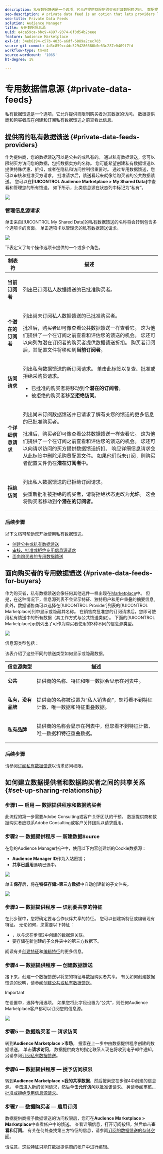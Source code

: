 ```yaml
---
description: 私有数据馈送是一个选项，它允许提供商限制购买者对其数据的访问。 数据提供商和购买者应在创建和订阅私有数据馈送之前查看此信息。
seo-description: A private data feed is an option that lets providers limit buyer access to their data. Data providers and buyers should review this information before creating and subscribing to private data feeds.
seo-title: Private Data Feeds
solution: Audience Manager
title: 专用数据信息源
uuid: e4ca59ca-bbc9-4897-9374-8f3d54b2beee
feature: Audience Marketplace
exl-id: 34eb6194-c57b-4836-a6df-6889a2cec703
source-git-commit: 4d3c859cc4dc5294286680b0e63c287e0409f7fd
workflow-type: tm+mt
source-wordcount: '1065'
ht-degree: 1%

---
```


# 专用数据信息源 {#private-data-feeds}

私有数据馈送是一个选项，它允许提供商限制购买者对其数据的访问。 数据提供商和购买者应在创建和订阅私有数据馈送之前查看此信息。

<!-- c_marketplace_privatefeed.xml -->

## 提供商的私有数据馈送 {#private-data-feeds-providers}

作为提供商，您的数据馈送可以是公共的或私有的。 通过私有数据馈送，您可以限制买方访问您的数据，包括数据卖方的名称。 您可能希望创建私有数据馈送以提供特殊优惠、折扣，或者在隐私和访问控制很重要时。 通过专用数据馈送，您可以审核和批准买方请求。 批准请求后，馈送看起来就像给购买者的公共数据馈送。 您可以在&#x200B;**[!UICONTROL Audience Marketplace > My Shared Data]**&#x200B;中查看和管理您的所有馈送。 如下所示，此类信息源在状态列中标记为“私有”。

![](assets/my_shared_data.png)

### 管理信息源请求

单击来自[!UICONTROL My Shared Data]的私有数据馈送的名称将会转到包含多个选项卡的页面。 单击选项卡以管理您的私有数据馈送请求。

![](assets/shared_data_tabs.png)

下表定义了每个操作选项卡提供的一个或多个角色。

<table id="table_AFB429CA52A34658859448D9A5215F9F"> 
 <thead> 
  <tr> 
   <th colname="col1" class="entry"> 制表符 </th> 
   <th colname="col2" class="entry"> 描述 </th> 
  </tr> 
 </thead>
 <tbody> 
  <tr> 
   <td colname="col1"> <p> <b><span class="uicontrol">当前订阅者</span></b> </p> </td> 
   <td colname="col2"> <p>列出已订阅私人数据馈送的已批准购买者。 </p> </td> 
  </tr> 
  <tr> 
   <td colname="col1"> <p> <b><span class="uicontrol">个潜在的订阅者</span></b> </p> </td> 
   <td colname="col2"> <p>列出尚未订阅私人数据馈送的已批准购买者。 </p> <p>批准后，购买者即可像查看公共数据馈送一样查看它。 这为他们提供了一个在订阅之前查看和评估您的馈送的机会。 您还可以向列为潜在订阅者的购买者提供数据馈送折扣。 购买者订阅后，其配置文件将移动到<b><span class="uicontrol">当前订阅者</span></b>。 </p> </td>
  </tr> 
  <tr> 
   <td colname="col1"> <p> <b><span class="uicontrol">访问请求</span></b> </p> </td>
   <td colname="col2"> <p>列出私有数据馈送的新订阅请求。 单击此标签以复查、批准或拒绝采购员请求。 </p>
    <ul id="ul_BE0A835A90B14C05B3F63226B79D052D"> 
     <li id="li_2C5686CEB6F4430BA18AED5AD75C330A">已批准的购买者将移动到<b><span class="uicontrol">个潜在的订阅者</span></b>。 </li>
     <li id="li_929591FCF81E43A3881813BDBD3AC278">被拒绝的购买者移至<b><span class="uicontrol">拒绝访问</span></b>。 </li>
    </ul> </td>
  </tr>
  <tr> 
   <td colname="col1"> <p> <b><span class="uicontrol">个详细信息请求</span></b> </p> </td>
   <td colname="col2"> <p>列出尚未订阅数据馈送并已请求了解有关您的馈送的更多信息的已批准购买者。 </p> <p>批准后，购买者即可像查看公共数据馈送一样查看它。 这为他们提供了一个在订阅之前查看和评估您的馈送的机会。 您还可以向请求访问的买方提供数据馈送折扣。 响应详细信息请求会从此标签中删除采购员配置文件。 如果他们尚未订阅，则购买者配置文件仍在<b><span class="uicontrol">潜在订阅者</span></b>中。 </p> </td>
  </tr>
  <tr> 
   <td colname="col1"> <p> <b><span class="uicontrol">拒绝访问</span></b> </p> </td> 
   <td colname="col2"> <p>列出私人数据馈送的已拒绝订阅请求。 </p> <p>要重新批准被拒绝的购买者，请将<span class="wintitle">拒绝状态</span>更改为<b><span class="uicontrol">允许</span></b>。 这会将购买者移动到<b><span class="uicontrol">个潜在的订阅者</span></b>。 </p> </td> 
  </tr> 
 </tbody> 
</table>

### 后续步骤

以下文档可帮助您开始使用私有数据馈送。

* [创建公共或私有数据馈送](../../features/audience-marketplace/marketplace-data-providers/marketplace-create-manage-feeds.md#create-public-private-data-feed)
* [审核、批准或拒绝专用信息源请求](../../features/audience-marketplace/marketplace-data-providers/marketplace-create-manage-feeds.md#manage-private-requests)
* [面向购买者的专用数据馈送](../../features/audience-marketplace/marketplace-private-feeds.md#private-data-feeds-for-buyers)

## 面向购买者的专用数据馈送 {#private-data-feeds-for-buyers}

作为购买者，私有数据馈送会像任何其他选件一样出现在[Marketplace](../../features/audience-marketplace/marketplace-data-buyers/marketplace-data-buyers.md#about-marketplace)中。 但是，在这种情况下，信息源列表不会显示特征、独特用户和用户重叠的摘要信息。 此外，数据销售商可以选择在[!UICONTROL Provider]列表的[!UICONTROL Marketplace]列中显示或隐藏其名称。 在销售商批准您的订阅请求后，您即可使用私有馈送中的所有数据（其工作方式与公共馈送类似）。 下面的[!UICONTROL Marketplace]示例列出了可作为购买者使用的3种不同的信息源类型。

![](assets/buyer_marketplace.png)

信息源类型包括：

该表介绍了这些不同的馈送类型如何显示或隐藏数据。

<table id="table_41D4A798ACF548A3A03ACB427CA4652D"> 
 <thead> 
  <tr> 
   <th colname="col1" class="entry"> 信息源类型 </th> 
   <th colname="col2" class="entry"> 描述 </th> 
  </tr> 
 </thead>
 <tbody> 
  <tr> 
   <td colname="col1"> <p><b><span class="uicontrol">公共</span></b> </p> </td> 
   <td colname="col2"> <p>提供商的名称、特征和唯一数据会显示在列表中。 </p> </td> 
  </tr> 
  <tr> 
   <td colname="col1"> <p><b><span class="uicontrol">私有，没有品牌</span></b> </p> </td> 
   <td colname="col2"> <p>提供商的名称被设置为“私人销售商”，您将看不到特征计数、唯一数据和特征重叠数据。 </p> </td> 
  </tr> 
  <tr> 
   <td colname="col1"> <p><b><span class="uicontrol">私有品牌</span></b> </p> </td> 
   <td colname="col2"> <p>提供商的名称会显示在列表中，但您看不到特征计数、唯一数据和特征重叠数据。 </p> </td> 
  </tr> 
 </tbody> 
</table>

### 后续步骤

请参阅[订阅私有数据馈送](../../features/audience-marketplace/marketplace-data-buyers/marketplace-manage-subscriptions.md#subscript-private-data-feed)以请求访问权限。

## 如何建立数据提供者和数据购买者之间的共享关系 {#set-up-sharing-relationship}

### 步骤1 — 启用 — 数据提供程序和数据购买者

此流程的第一步需要Adobe Consulting或客户关怀团队的干预。 数据提供商和数据购买者应联系Adobe Consulting或客户关怀团队以请求启用。

### 步骤2 — 数据提供程序 — 新建数据Source

在您的Audience Manager帐户中，使用以下内容创建新的Cookie数据源：

* **Audience Manager ID**&#x200B;作为入站密钥；
* **共享已启用**&#x200B;选项已选中。

![](assets/create-datasource.png)

单击&#x200B;**保存**&#x200B;后，将在&#x200B;**特征存储>第三方数据**&#x200B;中自动创建新的子文件夹。

![](assets/folder-structure.png)

### 步骤3 — 数据提供程序 — 识别要共享的特征

在此步骤中，您将确定要与合作伙伴共享的特征。 您可以创建新特征或编辑现有特征。 无论如何，您需要以下特征：

* ，以与您在步骤2中创建的数据源关联。
* 要存储在新创建的子文件夹中的第三方数据下。

阅读有关[创建特征](/help/using/features/traits/create-onboarded-rule-based-traits.md)和[编辑特征](/help/using/features/traits/manage-trait-rules.md#edit-trait)的更多信息。

### 步骤4 — 数据提供程序 — 创建数据馈送

接下来，创建一个数据馈送以将您的特征与数据购买者共享。 有关如何创建数据馈送的说明，请参阅[创建公共或私有数据馈送](/help/using/features/audience-marketplace/marketplace-data-providers/marketplace-create-manage-feeds.md)。

>[!IMPORTANT]
>
>在设置中，选择专用选项。 如果您将此字段设置为“公共”，则任何Audience Marketplace客户都可以订阅您的信息源。

![](assets/create-data-feed.png)

### 步骤5 — 数据购买者 — 请求访问

转到&#x200B;**Audience Marketplace >市场**。 搜索在上一步中由数据提供程序创建的数据馈送。 单击&#x200B;**请求访问**。 数据提供商方的指定联系人现在将收到电子邮件通知。 另请参阅[订阅私有数据馈送](/help/using/features/audience-marketplace/marketplace-data-buyers/marketplace-manage-subscriptions.md#subscript-private-data-feed)。

### 步骤6 — 数据提供程序 — 授予访问权限

转到&#x200B;**Audience Marketplace >我的共享数据**，然后搜索您在步骤4中创建的信息源。 单击进入新的访问请求，然后单击&#x200B;**允许访问**&#x200B;以批准该请求。 另请参阅[审核、批准或拒绝专用信息源请求](/help/using/features/audience-marketplace/marketplace-data-providers/marketplace-create-manage-feeds.md#manage-private-requests)。

### 步骤7 — 数据购买者 — 启用订阅

数据提供商授予数据馈送的访问权限后，您可在&#x200B;**Audience Marketplace > Marketplace**&#x200B;中查看帐户中的馈送。 查看详细信息，打开订阅按钮，然后单击&#x200B;**查看和订阅**。 有关在何处查找第三方特征的信息，请参阅[订阅的数据馈送的存储空间](/help/using/features/audience-marketplace/marketplace-data-buyers/marketplace-manage-subscriptions.md#find-subscribed-data-fee)。

请注意，这些特征只能在数据提供商的帐户中进行编辑。
